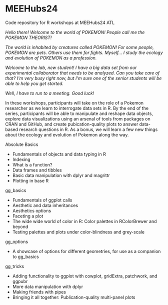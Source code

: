 # MEEHubs24
Code repository for R workshops at MEEHubs24 ATL

*Hello there! Welcome to the world of POKEMON! People call me the POKEMON THEORIST!*

*The world is inhabited by creatures called POKEMON! For some people, POKEMON are pets. Others use them for fights. Myself... I study the ecology and evolution of POKEMON as a profession.*

*Welcome to the lab, new student! I have a big data set from our experimental collaborator that needs to be analyzed. Can you take care of that? I'm very busy right now, but I'm sure one of the senior students will be able to help you get started.*

*Well, I have to run to a meeting. Good luck!*

In these workshops, participants will take on the role of a Pokemon researcher as we learn to interrogate data sets in R. By the end of the series, participants will be able to manipulate and reshape data objects, explore data visualizations using an arsenal of tools from packages on CRAN and GitHub, and create pubication-quality plots to answer data-based research questions in R. As a bonus, we will learn a few new things about the ecology and evolution of Pokemon along the way.

Absolute Basics
* Fundamentals of objects and data typing in R
* Indexing
* What is a function?
* Data frames and tibbles
* Basic data manipulation with dplyr and magrittr
* Plotting in base R

gg_basics
* Fundamentals of ggplot calls
* Aesthetic and data inheritances
* Aesthetics options
* Faceting a plot
* The wide wide world of color in R: Color palettes in RColorBrewer and beyond
* Testing palettes and plots under color-blindness and grey-scale

gg_options
* A showcase of options for different geometries, for use as a companion to gg_basics

gg_tricks
* Adding functionality to ggplot with cowplot, gridExtra, patchwork, and ggpubr
* More data manipulation with dplyr
* Making friends with pipes
* Bringing it all together: Publication-quality multi-panel plots
